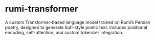 # rumi-transformer
A custom Transformer-based language model trained on Rumi’s Persian poetry, designed to generate Sufi-style poetic text. Includes positional encoding, self-attention, and custom tokenizer integration.
